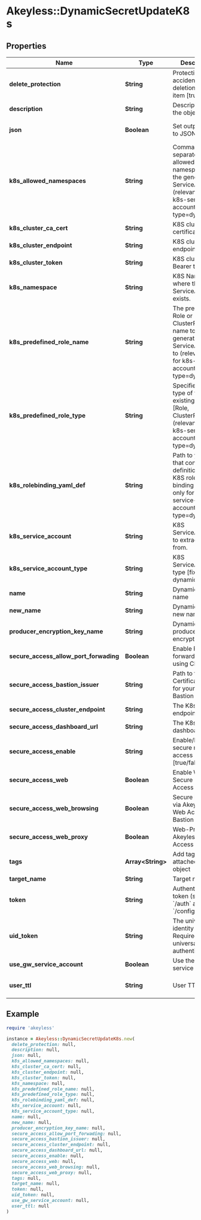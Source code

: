 # Akeyless::DynamicSecretUpdateK8s

## Properties

| Name | Type | Description | Notes |
| ---- | ---- | ----------- | ----- |
| **delete_protection** | **String** | Protection from accidental deletion of this item [true/false] | [optional] |
| **description** | **String** | Description of the object | [optional] |
| **json** | **Boolean** | Set output format to JSON | [optional][default to false] |
| **k8s_allowed_namespaces** | **String** | Comma-separated list of allowed K8S namespaces for the generated ServiceAccount (relevant only for k8s-service-account-type&#x3D;dynamic) | [optional] |
| **k8s_cluster_ca_cert** | **String** | K8S cluster CA certificate | [optional] |
| **k8s_cluster_endpoint** | **String** | K8S cluster URL endpoint | [optional] |
| **k8s_cluster_token** | **String** | K8S cluster Bearer token | [optional] |
| **k8s_namespace** | **String** | K8S Namespace where the ServiceAccount exists. | [optional] |
| **k8s_predefined_role_name** | **String** | The pre-existing Role or ClusterRole name to bind the generated ServiceAccount to (relevant only for k8s-service-account-type&#x3D;dynamic) | [optional] |
| **k8s_predefined_role_type** | **String** | Specifies the type of the pre-existing K8S role [Role, ClusterRole] (relevant only for k8s-service-account-type&#x3D;dynamic) | [optional] |
| **k8s_rolebinding_yaml_def** | **String** | Path to yaml file that contains definitions of K8S role and role binding (relevant only for k8s-service-account-type&#x3D;dynamic) | [optional] |
| **k8s_service_account** | **String** | K8S ServiceAccount to extract token from. | [optional] |
| **k8s_service_account_type** | **String** | K8S ServiceAccount type [fixed, dynamic]. | [optional] |
| **name** | **String** | Dynamic secret name |  |
| **new_name** | **String** | Dynamic secret new name | [optional] |
| **producer_encryption_key_name** | **String** | Dynamic producer encryption key | [optional] |
| **secure_access_allow_port_forwading** | **Boolean** | Enable Port forwarding while using CLI access | [optional] |
| **secure_access_bastion_issuer** | **String** | Path to the SSH Certificate Issuer for your Akeyless Bastion | [optional] |
| **secure_access_cluster_endpoint** | **String** | The K8s cluster endpoint URL | [optional] |
| **secure_access_dashboard_url** | **String** | The K8s dashboard url | [optional] |
| **secure_access_enable** | **String** | Enable/Disable secure remote access [true/false] | [optional] |
| **secure_access_web** | **Boolean** | Enable Web Secure Remote Access | [optional][default to false] |
| **secure_access_web_browsing** | **Boolean** | Secure browser via Akeyless Web Access Bastion | [optional][default to false] |
| **secure_access_web_proxy** | **Boolean** | Web-Proxy via Akeyless Web Access Bastion | [optional][default to false] |
| **tags** | **Array&lt;String&gt;** | Add tags attached to this object | [optional] |
| **target_name** | **String** | Target name | [optional] |
| **token** | **String** | Authentication token (see &#x60;/auth&#x60; and &#x60;/configure&#x60;) | [optional] |
| **uid_token** | **String** | The universal identity token, Required only for universal_identity authentication | [optional] |
| **use_gw_service_account** | **Boolean** | Use the GW&#39;s service account | [optional] |
| **user_ttl** | **String** | User TTL | [optional][default to &#39;60m&#39;] |

## Example

```ruby
require 'akeyless'

instance = Akeyless::DynamicSecretUpdateK8s.new(
  delete_protection: null,
  description: null,
  json: null,
  k8s_allowed_namespaces: null,
  k8s_cluster_ca_cert: null,
  k8s_cluster_endpoint: null,
  k8s_cluster_token: null,
  k8s_namespace: null,
  k8s_predefined_role_name: null,
  k8s_predefined_role_type: null,
  k8s_rolebinding_yaml_def: null,
  k8s_service_account: null,
  k8s_service_account_type: null,
  name: null,
  new_name: null,
  producer_encryption_key_name: null,
  secure_access_allow_port_forwading: null,
  secure_access_bastion_issuer: null,
  secure_access_cluster_endpoint: null,
  secure_access_dashboard_url: null,
  secure_access_enable: null,
  secure_access_web: null,
  secure_access_web_browsing: null,
  secure_access_web_proxy: null,
  tags: null,
  target_name: null,
  token: null,
  uid_token: null,
  use_gw_service_account: null,
  user_ttl: null
)
```

